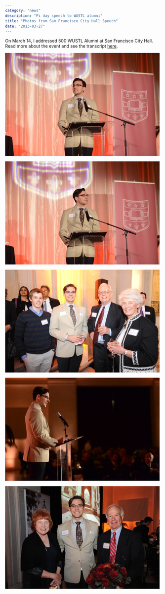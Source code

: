 ```yaml
---
category: "news"
description: "Pi day speech to WUSTL alumni"
title: "Photos from San Francisco City Hall Speech"
date: "2013-03-27"
---
```

On March 14, I addressed 500 WUSTL Alumni at San Francisco City Hall. Read more about the event and see the transcript [here](/san-francisco-transcript/).

<a href="/images/SFspeech/1.JPG"><img src="/images/SFspeech/1_small.JPG" alt="Philip Thomas speaks at San Francisco City Hall" /></a>

<a href="/images/SFspeech/2.JPG"><img src="/images/SFspeech/2_small.JPG" alt="Philip Thomas speaks at San Francisco City Hall" /></a>

<a href="/images/SFspeech/3.JPG"><img src="/images/SFspeech/3_small.JPG" alt="Philip Thomas speaks at San Francisco City Hall" /></a>

<a href="/images/SFspeech/4.JPG"><img src="/images/SFspeech/4_small.JPG" alt="Philip Thomas speaks at San Francisco City Hall" /></a>

<a href="/images/SFspeech/5.JPG"><img src="/images/SFspeech/5_small.JPG" alt="Philip Thomas speaks at San Francisco City Hall" /></a>
